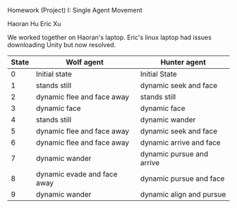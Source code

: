 Homework (Project) I: Single Agent Movement

Haoran Hu
Eric Xu

We worked together on Haoran's laptop. Eric's linux laptop had issues downloading Unity but now resolved.


| State |          Wolf agent         |       Hunter agent        |
|-------|-----------------------------|---------------------------|
| 0     | Initial state               | Initial State             |
| 1     | stands still                | dynamic seek and face     |
| 2     | dynamic flee and face away  | stands still              |
| 3     | dynamic face                | dynamic face              |
| 4     | stands still                | dynamic wander            |
| 5     | dynamic flee and face away  | dynamic seek and face     |
| 6     | dynamic flee and face away  | dynamic arrive and face   |
| 7     | dynamic wander              | dynamic pursue and arrive |
| 8     | dynamic evade and face away | dynamic pursue and face   |
| 9     | dynamic wander              | dynamic align and pursue  |
